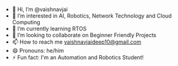 - 👋 Hi, I’m @vaishnavjai
- 👀 I’m interested in AI, Robotics, Network Technology and Cloud Computing
- 🌱 I’m currently learning RTOS
- 💞️ I’m looking to collaborate on Beginner Friendly Projects
- 📫 How to reach me vaishnavjaideep10@gmail.com
- 😄 Pronouns: he/him
- ⚡ Fun fact: I'm an Automation and Robotics Student!

<!---
vaishnavjai/vaishnavjai is a ✨ special ✨ repository because its `README.md` (this file) appears on your GitHub profile.
You can click the Preview link to take a look at your changes.
--->
